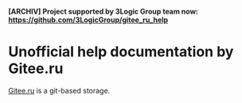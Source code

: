 **[ARCHIV] Project supported by 3Logic Group team now: https://github.com/3LogicGroup/gitee_ru_help**

# Unofficial help documentation by Gitee.ru

[Gitee.ru](Gitee.ru) is a git-based storage.
